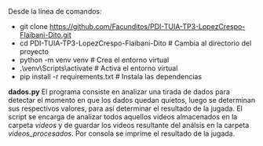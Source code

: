 Desde la línea de comandos:

* git clone https://github.com/Facunditos/PDI-TUIA-TP3-LopezCrespo-Flaibani-Dito.git
* cd PDI-TUIA-TP3-LopezCrespo-Flaibani-Dito           # Cambia al directorio del proyecto
* python -m venv venv             # Crea el entorno virtual
* .\venv\Scripts\activate         # Activa el entorno virtual
* pip install -r requirements.txt # Instala las dependencias

**dados.py**
El programa consiste en analizar una tirada de dados para detectar el momento en que los dados quedan quietos, luego se determinan sus respectivos valores, para así determinar el resultado de la jugada. El script se encarga de analizar todos aquellos videos almacenados en la carpeta *videos* y de guardar los videos resultante del análsis en la carpeta *videos_procesados*. Por consola se imprime el resultado de la jugada. 